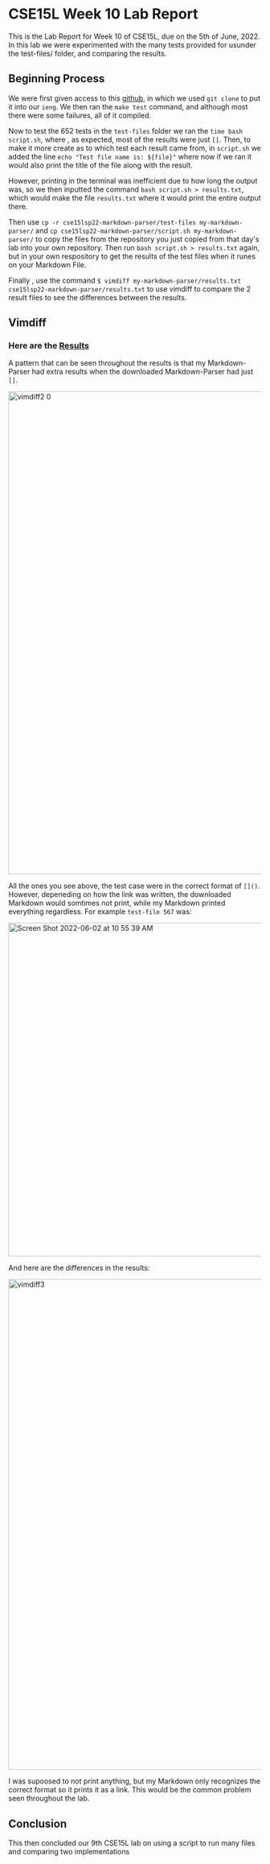 # CSE15L Week 10 Lab Report
This is the Lab Report for Week 10 of CSE15L, due on the 5th of June, 2022. In this lab we were experimented with the many tests provided for usunder the test-files/ folder, and comparing the results.

## Beginning Process

We were first given access to this [github](https://github.com/nidhidhamnani/markdown-parser), in which we used `git clone` to put it into our `ieng`. We then ran the `make test` command, and although most there were some failures, all of it compiled. 

Now to test the 652 tests in the `test-files` folder we ran the `time bash script.sh`, where , as expected, most of the results were just `[]`. Then, to make it more create as to which test each result came from, in `script.sh` we added the line `echo "Test file name is: ${file}"` where now if we ran it would also print the title of the file along with the result. 

However, printing in the terminal was inefficient due to how long the output was, so we then inputted the command `bash script.sh > results.txt`, which would make the file `results.txt` where it would print the entire output there.

Then use `cp -r cse15lsp22-markdown-parser/test-files my-markdown-parser/` and `cp cse15lsp22-markdown-parser/script.sh my-markdown-parser/` to copy the files from the repository you just copied from that day's lab into your own repository. Then run `bash script.sh > results.txt` again, but in your own respository to get the results of the test files when it runes on your Markdown File.

Finally , use the command `$ vimdiff my-markdown-parser/results.txt cse15lsp22-markdown-parser/results.txt` to use vimdiff to compare the 2 result files to see the differences between the results.

## Vimdiff 

### Here are the [Results](https://github.com/nxgao/cse15l-lab-reports/blob/main/vimdiff_results.md)

A pattern that can be seen throughout the results is that my Markdown-Parser had extra results when the downloaded Markdown-Parser had just `[]`. 

<img width="960" alt="vimdiff2 0" src="https://user-images.githubusercontent.com/103228539/171694796-ac028fcb-6bc0-487b-a316-3faeebbbc436.png">

All the ones you see above, the test case were in the correct format of `[]()`. However, depeneding on how the link was written, the downloaded Markdown would somtimes not print, while my Markdown printed everything regardless. For example `test-file 567` was: 

<img width="663" alt="Screen Shot 2022-06-02 at 10 55 39 AM" src="https://user-images.githubusercontent.com/103228539/171695624-2720d551-c325-4bf4-bf26-0718b81b0f8b.png">

And here are the differences in the results:

<img width="975" alt="vimdiff3" src="https://user-images.githubusercontent.com/103228539/171695760-8d457130-45e8-43be-97b1-f1559bc4475b.png">

I was supoosed to not print anything, but my Markdown only recognizes the correct format so it prints it as a link. This would be the common problem seen throughout the lab.

## Conclusion

This then concluded our 9th CSE15L lab on using a script to run many files and comparing two implementations

